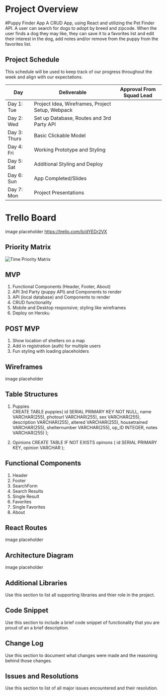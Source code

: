 # Project Overview

#Puppy Finder App
A CRUD App, using React and utilizing the Pet Finder API. A user can search for dogs to adopt by breed and zipcode. When the user finds a dog they may like, they can save it to a favorites list and edit their interest in the dog, add notes and/or remove from the puppy from the favorites list.

## Project Schedule

This schedule will be used to keep track of our progress throughout the week and align with our expectations.  

|  Day | Deliverable | Approval From Squad Lead
|---|---| ---|
|Day 1: Tue| Project Idea, Wireframes, Project Setup, Webpack|
|Day 2: Wed| Set up Database, Routes and 3rd Party API|
|Day 3: Thurs| Basic Clickable Model |
|Day 4: Fri| Working Prototype and Styling|
|Day 5: Sat| Additional Styling and Deploy |
|Day 6: Sun| App Completed/Slides |
|Day 7: Mon| Project Presentations |

# Trello Board

image placeholder
https://trello.com/b/dYEDr2VX

## Priority Matrix

![Time Priority Matrix](https://trello-attachments.s3.amazonaws.com/5a6ca2635159f923e03bf7bd/5a70d14fc8231d31403396e0/cefbb478b8ad7ee1375cd7ff427a02f9/Image_uploaded_from_iOS_(9).jpg) 

## MVP 

1. Functional Components (Header, Footer, About) 
2. API 3rd Party (puppy API) and Components to render
3. API (local database) and Components to render
4. CRUD functionality
5. Mobile and Desktop responsive; styling like wireframes
6. Deploy on Heroku

## POST MVP

1. Show location of shelters on a map
2. Add in registration (auth) for multiple users
3. Fun styling with loading placeholders

## Wireframes

image placeholder

## Table Structures
    
1. Puppies    
    CREATE TABLE puppies(
      id SERIAL PRIMARY KEY NOT NULL,
      name VARCHAR(255),
      photourl VARCHAR(255),
      sex VARCHAR(255),
      description VARCHAR(255),
      altered VARCHAR(255),
      housetrained VARCHAR(255),
      shelternumber VARCHAR(255),
      op_ID INTEGER,
      notes VARCHAR(255)
    );

2. Opinions
    CREATE TABLE IF NOT EXISTS opinons (
        id SERIAL PRIMARY KEY,
        opinion VARCHAR
    );


## Functional Components

1. Header
2. Footer
3. SearchForm
4. Search Results
5. Single Result
6. Favorites
7. Single Favorites
8. About

## React Routes

image placeholder

## Architecture Diagram

image placeholder

## Additional Libraries
Use this section to list all supporting libraries and thier role in the project. 

## Code Snippet

Use this section to include a brief code snippet of functionality that you are proud of an a brief description.  

## Change Log
 Use this section to document what changes were made and the reasoning behind those changes.  

## Issues and Resolutions
 Use this section to list of all major issues encountered and their resolution.
